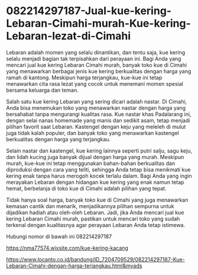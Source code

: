 # 082214297187-Jual-kue-kering-Lebaran-Cimahi-murah-Kue-kering-Lebaran-lezat-di-Cimahi

Lebaran adalah momen yang selalu dinantikan, dan tentu saja, kue kering selalu menjadi bagian tak terpisahkan dari perayaan ini. Bagi Anda yang mencari jual kue kering Lebaran Cimahi murah, banyak toko kue di Cimahi yang menawarkan berbagai jenis kue kering berkualitas dengan harga yang ramah di kantong. Meskipun harga terjangkau, kue-kue ini tetap menawarkan cita rasa lezat yang cocok untuk menemani momen spesial bersama keluarga dan teman.

Salah satu kue kering Lebaran yang sering dicari adalah nastar. Di Cimahi, Anda bisa menemukan toko yang menawarkan nastar dengan harga yang bersahabat tanpa mengurangi kualitas rasa. Kue nastar khas Padalarang ini, dengan selai nanas homemade yang manis dan sedikit asam, tetap menjadi pilihan favorit saat Lebaran. Kastengel dengan keju yang meleleh di mulut juga tidak kalah populer, dan banyak toko yang menawarkan kastengel berkualitas dengan harga yang terjangkau.

Selain nastar dan kastengel, kue kering lainnya seperti putri salju, sagu keju, dan lidah kucing juga banyak dijual dengan harga yang murah. Meskipun murah, kue-kue ini tetap menggunakan bahan-bahan berkualitas dan diproduksi dengan cara yang teliti, sehingga Anda tetap bisa menikmati kue kering enak tanpa harus merogoh kocek terlalu dalam. Bagi Anda yang ingin merayakan Lebaran dengan hidangan kue kering yang enak namun tetap hemat, berbelanja di toko kue di Cimahi adalah pilihan yang tepat.

Tidak hanya soal harga, banyak toko kue di Cimahi yang juga menawarkan kemasan cantik dan menarik, menjadikannya pilihan sempurna untuk dijadikan hadiah atau oleh-oleh Lebaran. Jadi, jika Anda mencari jual kue kering Lebaran Cimahi murah, pastikan untuk mencari toko yang sudah terkenal dengan kualitasnya agar perayaan Lebaran Anda tetap istimewa.

Hubungi nomor di bawah ini
082214297187

https://nma77574.wixsite.com/kue-kering-kacang

https://www.locanto.co.id/bandung/ID_7204709529/082214297187-Kue-Lebaran-Cimahi-dengan-harga-terjangkau.html&myads
